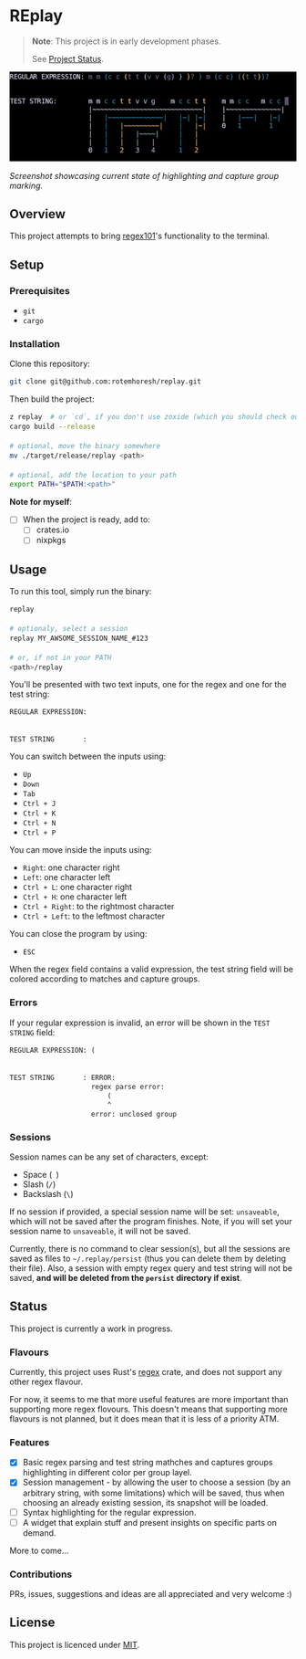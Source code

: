 # REplay

> **Note**: This project is in early development phases.
>
> See [Project Status](#status).

![screenshot](./assets/screenshot.png)

_Screenshot showcasing current state of highlighting and capture group marking._

## Overview

This project attempts to bring [regex101](https://regex101.com/)'s functionality to the terminal.

## Setup

### Prerequisites

- `git`
- `cargo`

### Installation

Clone this repository:

```bash
git clone git@github.com:rotemhoresh/replay.git
```

Then build the project:

```bash
z replay  # or `cd`, if you don't use zoxide (which you should check out)
cargo build --release

# optional, move the binary somewhere
mv ./target/release/replay <path>

# optional, add the location to your path
export PATH="$PATH:<path>"
```

**Note for myself**:

- [ ] When the project is ready, add to:
  - [ ] crates.io
  - [ ] nixpkgs

## Usage

To run this tool, simply run the binary:

```bash
replay

# optionaly, select a session
replay MY_AWSOME_SESSION_NAME_#123

# or, if not in your PATH
<path>/replay
```

You'll be presented with two text inputs, one for the regex and one for the test string:

```
REGULAR EXPRESSION: 


TEST STRING       :
```

You can switch between the inputs using:

- `Up`
- `Down`
- `Tab`
- `Ctrl + J`
- `Ctrl + K`
- `Ctrl + N`
- `Ctrl + P`

You can move inside the inputs using:

- `Right`: one character right
- `Left`: one character left
- `Ctrl + L`: one character right
- `Ctrl + H`: one character left
- `Ctrl + Right`: to the rightmost character
- `Ctrl + Left`: to the leftmost character

You can close the program by using:

- `ESC`

When the regex field contains a valid expression, the test string field will be colored according to matches and capture groups.

### Errors

If your regular expression is invalid, an error will be shown in the `TEST STRING` field:

```
REGULAR EXPRESSION: (


TEST STRING       : ERROR:
                    regex parse error:
                        (
                        ^
                    error: unclosed group
```

### Sessions

Session names can be any set of characters, except:

- Space (` `)
- Slash (`/`)
- Backslash (`\`)

If no session if provided, a special session name will be set: `unsaveable`, which will not be saved after the program finishes. Note, if you will set your session name to `unsaveable`, it will not be saved.

Currently, there is no command to clear session(s), but all the sessions are saved as files to `~/.replay/persist` (thus you can delete them by deleting their file). Also, a session with empty regex query and test string will not be saved, **and will be deleted from the `persist` directory if exist**.

## Status

This project is currently a work in progress.

### Flavours

Currently, this project uses Rust's [regex](https://docs.rs/regex/latest/regex/) crate, and does not support any other regex flavour.

For now, it seems to me that more useful features are more important than supporting more regex flovours. This doesn't means that supporting more flavours is not planned, but it does mean that it is less of a priority ATM.

### Features

- [X] Basic regex parsing and test string mathches and captures groups highlighting in different color per group layel.
- [X] Session management - by allowing the user to choose a session (by an arbitrary string, with some limitations) which will be saved, thus when choosing an already existing session, its snapshot will be loaded.
- [ ] Syntax highlighting for the regular expression.
- [ ] A widget that explain stuff and present insights on specific parts on demand.

More to come...

### Contributions

PRs, issues, suggestions and ideas are all appreciated and very welcome :)

## License

This project is licenced under [MIT](https://choosealicense.com/licenses/mit/).


